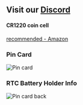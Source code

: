 ## **Visit our** [Discord](https://tinyurl.com/Bee-Motion-Discord-Git)

#### CR1220 coin cell 
[recommended - Amazon](https://www.amazon.com/LiCB-Pack-CR1220-Lithium-Battery/dp/B0797NRXZY/ref=sr_1_5?crid=1DXYNC4BHSG40&keywords=cr1220&qid=1688394252&sprefix=cr1220%2Caps%2C154&sr=8-5)
### **Pin Card**
![Pin card](https://github.com/strid3r21/Bee-Data-Logger/blob/main/Pin-Card-front.png?raw=true)

### **RTC Battery Holder Info**
![Pin card back](https://github.com/strid3r21/Bee-Data-Logger/blob/main/pin-card-back-fold.png?raw=true)

